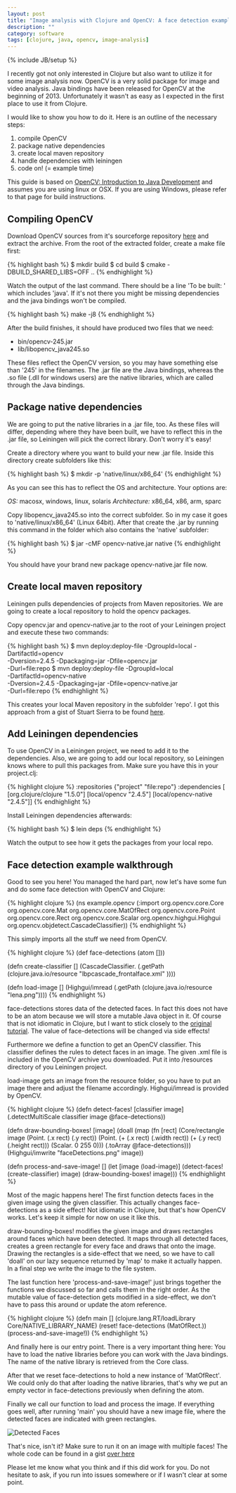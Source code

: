 ```yaml
---
layout: post
title: "Image analysis with Clojure and OpenCV: A face detection example"
description: ""
category: software
tags: [clojure, java, opencv, image-analysis]
---
```

{% include JB/setup %}

I recently got not only interested in Clojure but also want to utilize
it for some image analysis now. OpenCV is a very solid package for image
and video analysis. Java bindings have been released for OpenCV at the
beginning of 2013.
Unfortunately it wasn't as easy as I expected in the first place to use
it from Clojure.

I would like to show you how to do it. Here is an outline of the
necessary steps:

1. compile OpenCV
2. package native dependencies
3. create local maven repository
4. handle dependencies with leiningen
5. code on! (= example time)

This guide is based on [OpenCV: Introduction to Java
Development](http://docs.opencv.org/2.4.4-beta/doc/tutorials/introduction/desktop_java/java_dev_intro.html)
and assumes you are using linux or OSX. If you are using Windows, please
refer to that page for build instructions.

## Compiling OpenCV

Download OpenCV sources from it's sourceforge repository
[here](http://sourceforge.net/projects/opencvlibrary/files/) and extract the
archive. From the root of the extracted folder, create a make file
first:

{% highlight bash %}
$ mkdir build
$ cd build
$ cmake -DBUILD_SHARED_LIBS=OFF ..
{% endhighlight %}

Watch the output of the last command. There should be a line 'To be
built: ' which includes 'java'. If it's not there you might be missing
dependencies and the java bindings won't be compiled.

{% highlight bash %}
make -j8
{% endhighlight %}

After the build finishes, it should have produced two files that we
need:

- bin/opencv-245.jar
- lib/libopencv_java245.so

These files reflect the OpenCV version, so you may have something else
than '245' in the filenames. The .jar file are the Java bindings,
whereas the .so file (.dll for windows users) are the native libraries,
which are called through the Java bindings.

## Package native dependencies

We are going to put the native libraries in a .jar file, too. As these
files will differ, depending where they have been built, we have to
reflect this in the .jar file, so Leiningen will pick the correct
library. Don't worry it's easy!

Create a directory where you want to build your new .jar file. Inside
this directory create subfolders like this:

{% highlight bash %}
$ mkdir -p 'native/linux/x86_64'
{% endhighlight %}

As you can see this has to reflect the OS and architecture. Your options are:

*OS:* macosx, windows, linux, solaris
*Architecture:* x86_64, x86, arm, sparc

Copy libopencv_java245.so into the correct subfolder. So in my case it
goes to 'native/linux/x86_64' (Linux 64bit).
After that create the .jar by running this command in the folder which
also contains the 'native' subfolder:

{% highlight bash %}
$ jar -cMF opencv-native.jar native
{% endhighlight %}

You should have your brand new package opencv-native.jar file now.

## Create local maven repository

Leiningen pulls dependencies of projects from Maven repositories. We are
going to create a local repository to hold the opencv packages.

Copy opencv.jar and opencv-native.jar to the root of your Leiningen
project and execute these two commands:

{% highlight bash %}
$ mvn deploy:deploy-file -DgroupId=local -DartifactId=opencv \
  -Dversion=2.4.5 -Dpackaging=jar -Dfile=opencv.jar \
  -Durl=file:repo
$ mvn deploy:deploy-file -DgroupId=local \
  -DartifactId=opencv-native \
  -Dversion=2.4.5 -Dpackaging=jar -Dfile=opencv-native.jar \
  -Durl=file:repo
{% endhighlight %}

This creates your local Maven repository in the subfolder 'repo'. I got
this approach from a gist of Stuart Sierra to be found
[here](https://gist.github.com/stuartsierra/3062743).

## Add Leiningen dependencies

To use OpenCV in a Leiningen project, we need to add it to the
dependencies. Also, we are going to add our local repository, so
Leiningen knows where to pull this packages from. Make sure you have
this in your project.clj:

{% highlight clojure %}
:repositories  {"project" "file:repo"}
:dependencies [
  [org.clojure/clojure "1.5.0"]
  [local/opencv "2.4.5"]
  [local/opencv-native "2.4.5"]]
{% endhighlight %}

Install Leiningen dependencies afterwards:

{% highlight bash %}
$ lein deps
{% endhighlight %}

Watch the output to see how it gets the packages from your local repo.

## Face detection example walkthrough

Good to see you here! You managed the hard part, now let's have some fun
and do some face detection with OpenCV and Clojure:

{% highlight clojure %}
(ns example.opencv
  (:import
    org.opencv.core.Core
    org.opencv.core.Mat
    org.opencv.core.MatOfRect
    org.opencv.core.Point
    org.opencv.core.Rect
    org.opencv.core.Scalar
    org.opencv.highgui.Highgui
    org.opencv.objdetect.CascadeClassifier))
{% endhighlight %}

This simply imports all the stuff we need from OpenCV.

{% highlight clojure %}
(def face-detections (atom []))

(defn create-classifier
  []
  (CascadeClassifier.
     (.getPath (clojure.java.io/resource
                  "lbpcascade_frontalface.xml" ))))

(defn load-image
  []
  (Highgui/imread
     (.getPath (clojure.java.io/resource "lena.png"))))
{% endhighlight %}

face-detections stores data of the detected faces. In fact this does not
have to be an atom because we will store a mutable Java object in it. Of
course that is not idiomatic in Clojure, but I want to stick closely to
the [original
tutorial](http://docs.opencv.org/2.4.4-beta/doc/tutorials/introduction/desktop_java/java_dev_intro.html).
The value of face-detections will be changed via side effects!

Furthermore we define a function to get an OpenCV classifier. This
classifier defines the rules to detect faces in an image. The given .xml
file is included in the OpenCV archive you downloaded. Put it into
/resources directory of you Leiningen project.

load-image gets an image from the resource folder, so you have to put an
image there and adjust the filename accordingly. Highgui/imread is
provided by OpenCV.

{% highlight clojure %}
(defn detect-faces!
  [classifier image]
  (.detectMultiScale classifier image @face-detections))

(defn draw-bounding-boxes!
  [image]
  (doall (map (fn [rect]
                (Core/rectangle image
                        (Point. (.x rect) (.y rect))
                        (Point. (+ (.x rect) (.width rect))
                                (+ (.y rect) (.height rect)))
                        (Scalar. 0 255 0)))
              (.toArray @face-detections)))
  (Highgui/imwrite "faceDetections.png" image))

(defn process-and-save-image!
  []
  (let [image (load-image)]
    (detect-faces! (create-classifier) image)
    (draw-bounding-boxes! image)))
{% endhighlight %}

Most of the magic happens here! The first function detects faces in the
given image using the given classifier. This actually changes
face-detections as a side effect! Not idiomatic in Clojure, but that's
how OpenCV works. Let's keep it simple for now on use it like this.

draw-bounding-boxes! modifies the given image and draws rectangles
around faces which have been detected. It maps through all detected
faces, creates a green rectangle for every face and draws that onto the
image. Drawing the rectangles is a side-effect that we need, so we have
to call 'doall' on our lazy sequence returned by 'map' to make it
actually happen. In a final step we write the image to the file system.

The last function here 'process-and-save-image!' just brings together
the functions we discussed so far and calls them in the right order. As
the mutable value of face-detection gets modified in a side-effect, we
don't have to pass this around or update the atom reference.

{% highlight clojure %}
(defn main
  []
  (clojure.lang.RT/loadLibrary Core/NATIVE_LIBRARY_NAME)
  (reset! face-detections (MatOfRect.))
  (process-and-save-image!))
{% endhighlight %}

And finally here is our entry point. There is a very important thing
here: You have to load the native libraries before you can work with the Java
bindings. The name of the native library is retrieved from the Core
class.

After that we reset face-detections to hold a new instance of
'MatOfRect'. We could only do that after loading the native libraries,
that's why we put an empty vector in face-detections previously when
defining the atom.

Finally we call our function to load and process the image. If
everything goes well, after running 'main' you should have a new image
file, where the detected faces are indicated with green rectangles.

![Detected Faces](/assets/images/faceDetections.png)

That's nice, isn't it? Make sure to run it on an image with multiple
faces! The whole code can be found in a gist [over
here](https://gist.github.com/nblumoe/5468625)

Please let me know what you think and if this did work for you. Do not
hesitate to ask, if you run into issues somewhere or if I wasn't clear
at some point.

